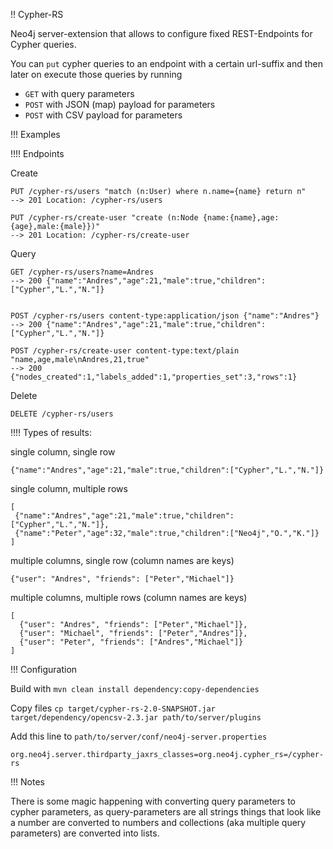 !! Cypher-RS

Neo4j server-extension that allows to configure fixed REST-Endpoints for Cypher queries.

You can `put` cypher queries to an endpoint with a certain url-suffix and then later on execute those queries by running

* `GET` with query parameters
* `POST` with JSON (map) payload for parameters
* `POST` with CSV payload for parameters

!!! Examples

!!!! Endpoints

Create

    PUT /cypher-rs/users "match (n:User) where n.name={name} return n"
    --> 201 Location: /cypher-rs/users

    PUT /cypher-rs/create-user "create (n:Node {name:{name},age:{age},male:{male}})"
    --> 201 Location: /cypher-rs/create-user

Query

    GET /cypher-rs/users?name=Andres
    --> 200 {"name":"Andres","age":21,"male":true,"children":["Cypher","L.","N."]}


    POST /cypher-rs/users content-type:application/json {"name":"Andres"}
    --> 200 {"name":"Andres","age":21,"male":true,"children":["Cypher","L.","N."]}

    POST /cypher-rs/create-user content-type:text/plain "name,age,male\nAndres,21,true"
    --> 200 {"nodes_created":1,"labels_added":1,"properties_set":3,"rows":1}

Delete

    DELETE /cypher-rs/users

!!!! Types of results:

single column, single row

    {"name":"Andres","age":21,"male":true,"children":["Cypher","L.","N."]}

single column, multiple rows

    [
     {"name":"Andres","age":21,"male":true,"children":["Cypher","L.","N."]},
     {"name":"Peter","age":32,"male":true,"children":["Neo4j","O.","K."]}
    ]

multiple columns, single row (column names are keys)

    {"user": "Andres", "friends": ["Peter","Michael"]}

multiple columns, multiple rows (column names are keys)

    [
      {"user": "Andres", "friends": ["Peter","Michael"]},
      {"user": "Michael", "friends": ["Peter","Andres"]},
      {"user": "Peter", "friends": ["Andres","Michael"]}
    ]

!!! Configuration

Build with `mvn clean install dependency:copy-dependencies`

Copy files `cp target/cypher-rs-2.0-SNAPSHOT.jar target/dependency/opencsv-2.3.jar path/to/server/plugins`

Add this line to `path/to/server/conf/neo4j-server.properties`

    org.neo4j.server.thirdparty_jaxrs_classes=org.neo4j.cypher_rs=/cypher-rs


!!! Notes

There is some magic happening with converting query parameters to cypher parameters, as query-parameters are all strings
things that look like a number are converted to numbers and collections (aka multiple query parameters) are converted into
lists.
